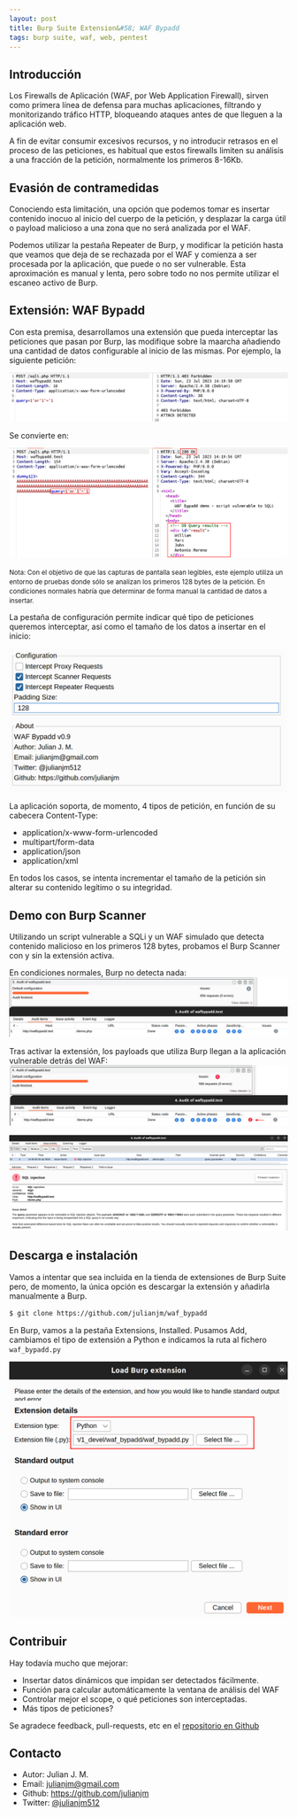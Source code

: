 ```yaml
---
layout: post
title: Burp Suite Extension&#58; WAF Bypadd
tags: burp suite, waf, web, pentest
---
```



## Introducción

Los Firewalls de Aplicación (WAF, por Web Application Firewall), sirven como primera línea de defensa para muchas aplicaciones, filtrando y monitorizando tráfico HTTP, bloqueando ataques antes de que lleguen a la aplicación web.

A fin de evitar consumir excesivos recursos, y no introducir retrasos en el proceso de las peticiones, es habitual que estos firewalls limiten su análisis a una fracción de la petición, normalmente los primeros 8-16Kb. 

## Evasión de contramedidas

Conociendo esta limitación, una opción que podemos tomar es insertar contenido inocuo al inicio del cuerpo de la petición, y desplazar la carga útil o payload malicioso a una zona que no será analizada por el WAF.

Podemos utilizar la pestaña Repeater de Burp, y modificar la petición hasta que veamos que deja de se rechazada por el WAF y comienza a ser procesada por la aplicación, que puede o no ser vulnerable. Esta aproximación es manual y lenta, pero sobre todo no nos permite utilizar el escaneo activo de Burp.

## Extensión: WAF Bypadd

Con esta premisa, desarrollamos una extensión que pueda interceptar las peticiones que pasan por Burp, las modifique sobre la maarcha añadiendo una cantidad de datos configurable al inicio de las mismas. Por ejemplo, la siguiente petición:

![Original](/files/waf_bypadd/unmodified.png)

Se convierte en:

![Modificada](/files/waf_bypadd/modified.png)

<small>Nota: Con el objetivo de que las capturas de pantalla sean legibles, este ejemplo utiliza un entorno de pruebas donde sólo se analizan los primeros 128 bytes de la petición. En condiciones normales habría que determinar de forma manual la cantidad de datos a insertar.</small>

La pestaña de configuración permite indicar qué tipo de peticiones queremos interceptar, así como el tamaño de los datos a insertar en el inicio:

![Configuración](/files/waf_bypadd/config.png)

La aplicación soporta, de momento, 4 tipos de petición, en función de su cabecera Content-Type:
* application/x-www-form-urlencoded
* multipart/form-data
* application/json
* application/xml

En todos los casos, se intenta incrementar el tamaño de la petición sin alterar su contenido legítimo o su integridad.

## Demo con Burp Scanner

Utilizando un script vulnerable a SQLi y un WAF simulado que detecta contenido malicioso en los primeros 128 bytes, probamos el Burp Scanner con y sin la extensión activa.

En condiciones normales, Burp no detecta nada:
![Original](/files/waf_bypadd/scanner1.png)

Tras activar la extensión, los payloads que utiliza Burp llegan a la aplicación vulnerable detrás del WAF:
![Con WAF Bypadd](/files/waf_bypadd/scanner2.png)

![SQLi](/files/waf_bypadd/scanner3.png)


## Descarga e instalación

Vamos a intentar que sea incluida en la tienda de extensiones de Burp Suite pero, de momento, la única opción es descargar la extensión y añadirla manualmente a Burp.

```sh
$ git clone https://github.com/julianjm/waf_bypadd
```

En Burp, vamos a la pestaña Extensions, Installed. Pusamos Add, cambiamos el tipo de extensión a Python e indicamos la ruta al fichero `waf_bypadd.py`

![Instalar](/files/waf_bypadd/addtoburp.png) 

## Contribuir

Hay todavía mucho que mejorar:
* Insertar datos dinámicos que impidan ser detectados fácilmente.
* Función para calcular automáticamente la ventana de análisis del WAF
* Controlar mejor el scope, o qué peticiones son interceptadas.
* Más tipos de peticiones?

Se agradece feedback, pull-requests, etc en el [repositorio en Github](https://github.com/julianjm/waf_bypadd)

## Contacto

* Autor: Julian J. M.
* Email: julianjm@gmail.com
* Github: https://github.com/julianjm
* Twitter: [@julianjm512](https://twitter.com/julianjm512)